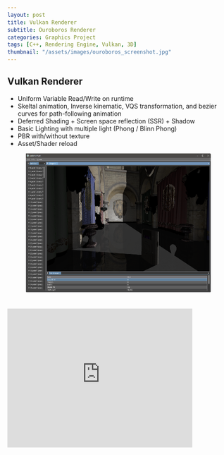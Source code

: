 ```yaml
---
layout: post
title: Vulkan Renderer
subtitle: Ouroboros Renderer
categories: Graphics Project
tags: [C++, Rendering Engine, Vulkan, 3D]
thumbnail: "/assets/images/ouroboros_screenshot.jpg"
---
```

 
## Vulkan Renderer

- Uniform Variable Read/Write on runtime
- Skeltal animation, Inverse kinematic, VQS transformation, and bezier curves for path-following animation
- Deferred Shading + Screen space reflection (SSR) + Shadow
- Basic Lighting with multiple light (Phong / Blinn Phong)
- PBR with/without texture
- Asset/Shader reload

<div style="text-align: center">
	<img src="/assets/images/vulkan_renderer_result.png"
	 	width="420"
	 	height="315"
     	alt="Rendering Scene"
    >
</div>

<br>
<br>

<iframe width="420" height="315" src="https://www.youtube.com/embed/Z8Fgf065Ayk" frameborder="0" allowfullscreen></iframe>


